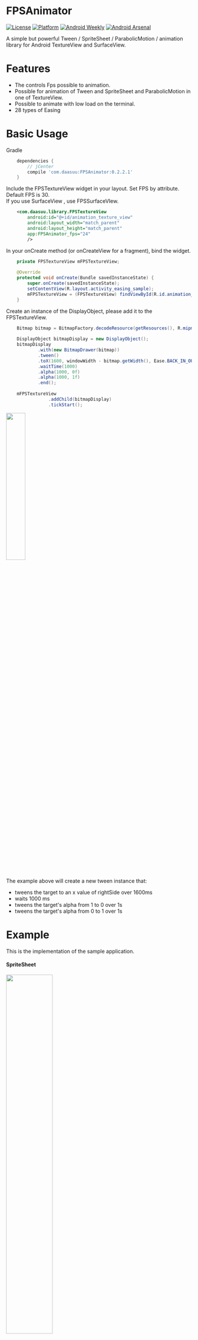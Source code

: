 # FPSAnimator
[![License](https://img.shields.io/badge/license-Apache%202-blue.svg)](https://www.apache.org/licenses/LICENSE-2.0)
[![Platform](https://img.shields.io/badge/platform-android-green.svg)](http://developer.android.com/index.html)
[![Android Weekly](https://img.shields.io/badge/Android%20Weekly-%23194-blue.svg?style=true)](http://androidweekly.net/issues/issue-194)
[![Android Arsenal](https://img.shields.io/badge/Android%20Arsenal-FPSAnimator-green.svg?style=true)](http://android-arsenal.com/details/1/3219)


A simple but powerful Tween / SpriteSheet / ParabolicMotion / animation library for Android TextureView and SurfaceView.

# Features
* The controls Fps possible to animation.
* Possible for animation of Tween and SpriteSheet and ParabolicMotion in one of TextureView.
* Possible to animate with low load on the terminal.
* 28 types of Easing

# Basic Usage
Gradle
```groovy
    dependencies {
        // jCenter
        compile 'com.daasuu:FPSAnimator:0.2.2.1'
    }
```
Include the FPSTextureView widget in your layout. Set FPS by attribute.
Default FPS is 30.<br>
If you use SurfaceView , use FPSSurfaceVIew.
```xml
    <com.daasuu.library.FPSTextureView
        android:id="@+id/animation_texture_view"
        android:layout_width="match_parent"
        android:layout_height="match_parent"
        app:FPSAnimator_fps="24"
        />
```
In your onCreate method (or onCreateView for a fragment), bind the widget.
```JAVA
    private FPSTextureView mFPSTextureView;
    
    @Override
    protected void onCreate(Bundle savedInstanceState) {
        super.onCreate(savedInstanceState);
        setContentView(R.layout.activity_easing_sample);
        mFPSTextureView = (FPSTextureView) findViewById(R.id.animation_texture_view);
    }
```
Create an instance of the DisplayObject, please add it to the FPSTextureView.
```JAVA
    Bitmap bitmap = BitmapFactory.decodeResource(getResources(), R.mipmap.ic_launcher);
    
    DisplayObject bitmapDisplay = new DisplayObject();
    bitmapDisplay
            .with(new BitmapDrawer(bitmap))
            .tween()
            .toX(1600, windowWidth - bitmap.getWidth(), Ease.BACK_IN_OUT)
            .waitTime(1000)
            .alpha(1000, 0f)
            .alpha(1000, 1f)
            .end();
            
    mFPSTextureView
                .addChild(bitmapDisplay)
                .tickStart();
```
<img src="art/tweenBitmapSampleDemo.gif" width="32%">

The example above will create a new tween instance that:
* tweens the target to an x value of rightSide over 1600ms
* waits 1000 ms
* tweens the target's alpha from  1 to 0 over 1s
* tweens the target's alpha from 0 to 1 over 1s

# Example
This is the implementation of the sample application.

#### SpriteSheet
<img src="art/spriteSheet.gif" width="50%">


```JAVA
    
    SpriteSheetDrawer spriteSheetDrawer = new SpriteSheetDrawer(
        spriteBitmapB, 
        frameWidth, 
        frameHeight, 
        frameNum)
        .spriteLoop(true);
    
    DisplayObject displayObject = new DisplayObject();
    displayObject
            .with(spriteSheetDrawer)
            .tween()
            .tweenLoop(true)
            .transform(-frameWidth, windowHeight / 2)
            .toX(3000, windowWidth)
            .end();

    mFPSTextureView
                .addChild(displayObject);
```
[SpriteSheet wiki](https://github.com/MasayukiSuda/FPSAnimator/wiki/SpriteSheet-Animation)

#### TweenText
<img src="art/tweenTextDemo.gif" width="50%">
```JAVA
    Paint paint = new Paint();
    paint.setColor(ContextCompat.getColor(this, R.color.colorAccent));
    paint.setTextSize(Util.convertDpToPixel(16, this));

    String tweenTxt = "TweenText";
    float textWidth = paint.measureText(tweenTxt);
    
    TextDrawer textDrawer = new TextDrawer(tweenTxt, paint)
            .rotateRegistration(textWidth / 2, textWidth / 2);

    DisplayObject textDisplay = new DisplayObject();
    textDisplay.with(textDrawer)
            .tween()
            .tweenLoop(true)
            .transform(0, 800)
            .waitTime(300)
            .to(1000, windowWidth - textWidth, 800, 720f, Ease.SINE_OUT)
            .waitTime(300)
            .to(1000, 0, 800, 0f, Ease.SINE_IN)
            .end();

```

#### TweenBitmap
<img src="art/scaleAndAlpha.gif" width="16%">
```JAVA
        BitmapDrawer bitmapDrawer = new BitmapDrawer(bitmap)
            .dpSize(this)
            .scaleRegistration(bitmap.getWidth() / 2, bitmap.getHeight() / 2);

        DisplayObject bitmapDisplay = new DisplayObject();
        bitmapDisplay.with(bitmapDrawer)
                .tween()
                .tweenLoop(true)
                .transform(300, 400)
                .to(500, 300, 400, 0, 6f, 6f, 0, Ease.SINE_IN_OUT)
                .waitTime(300)
                .transform(300, 400, Util.convertAlphaFloatToInt(1f), 1f, 1f, 0)
                .waitTime(300)
                .end();

```
[TweenAnimation wiki](https://github.com/MasayukiSuda/FPSAnimator/wiki/Tween-Animation)

#### ParabolicMotion
<img src="art/parabolicDemo.gif" width="50%">

```JAVA
    @Override
    protected void onCreate(Bundle savedInstanceState) {
        super.onCreate(savedInstanceState);
        setContentView(R.layout.activity_easing_sample);
        mFPSTextureView = (FPSTextureView) findViewById(R.id.animation_texture_view);
        
        // ParabolicMotionText
        Paint paint = new Paint();
        paint.setColor(ContextCompat.getColor(context, R.color.colorPrimary));
        paint.setTextSize(Util.convertDpToPixel(20, context));
        
        TextDrawer textDrawer = new TextDrawer("Text", paint);
        
        DisplayObject textDisplay = new DisplayObject();
        textDisplay.with(textDrawer)
                .parabolic()
                .transform(800, 800)
                .initialVelocityY(-40)
                .end();

        mFPSTextureView.addChild(textDisplay);
    }

    private void createParabolicMotionBitmap() {
        final DisplayObject bitmapDisplay = new DisplayObject();

        bitmapDisplay.with(new BitmapDrawer(mBitmap).dpSize(context))
                .parabolic()
                .transform(0, mFPSTextureView.getHeight())
                .reboundBottom(false)
                .accelerationX((float) (15 + Math.random() * 7))
                .initialVelocityY((float) (-65 + Math.random() * 15))
                .bottomHitCallback(new AnimCallBack() {
                    @Override
                    public void call() {
                        mFPSTextureView.removeChild(bitmapDisplay);
                    }
                })
                .end();

        mFPSTextureView.addChild(bitmapDisplay);
    }

    @Override
    protected void onResume() {
        super.onResume();
        mFPSTextureView.tickStart();

        mTimer = new Timer();
        mTimer.schedule(new TimerTask() {
            @Override
            public void run() {
                for (int i = 0; i < 5; i++) {
                    createParabolicMotionBitmap();
                }
            }
        }, 0, 100);
    }

```
[ParabolicMotion wiki](https://github.com/MasayukiSuda/FPSAnimator/wiki/ParabolicMotion-Animation)

#### Container
 A Container is a nestable display list that allows you to work with compound display elements.<br>
 For example you could group arm, leg, torso and head Bitmap instances together into a Person Container,
 and transform them as a group, while still being able to move the individual parts relative to each other.
 Children of containers have their transform and alpha properties concatenated with their parent Container.<br>
 Containers have some overhead, so you generally shouldn't create a Container to hold a single child.



# Easing
<img src="art/easingDemo.gif" width="80%">

Applications using FPSAnimator
-------

Please send a pull request if you would like to be added here.

Icon | Application
------------ | -------------
<img src="https://lh3.googleusercontent.com/Q_D0w0gkAnOFIu8dZeERlqM2RcEU8emBmakaCJGhDtfxbY4jOE_g7epGEi6w1G_TaFc=w300-rw" width="48" height="48" /> | [takusuta](https://play.google.com/store/apps/details?id=jp.co.takusuta.takusuta)



Contributers
-------

* [m1noon](https://github.com/m1noon)

## License
    Copyright 2016 MasayukiSuda

    Licensed under the Apache License, Version 2.0 (the "License");
    you may not use this file except in compliance with the License.
    You may obtain a copy of the License at

       http://www.apache.org/licenses/LICENSE-2.0

    Unless required by applicable law or agreed to in writing, software
    distributed under the License is distributed on an "AS IS" BASIS,
    WITHOUT WARRANTIES OR CONDITIONS OF ANY KIND, either express or implied.
    See the License for the specific language governing permissions and
    limitations under the License.
